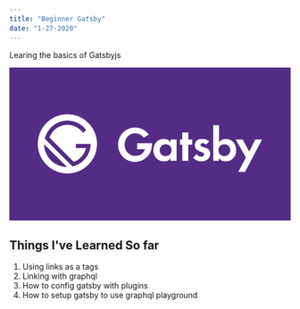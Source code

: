 ```yaml
---
title: "Beginner Gatsby"
date: "1-27-2020"
---
```


Learing the basics of Gatsbyjs

![Gatsby Logo](./gatsby-logo.png)

## Things I've Learned So far

1. Using links as a tags
2. Linking with graphql
3. How to config gatsby with plugins
4. How to setup gatsby to use graphql playground
